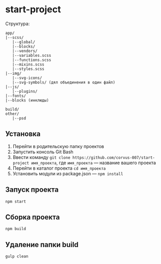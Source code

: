 # start-project
Структура:
```
app/
|--scss/
   |--global/
   |--blocks/
   |--vendors/
   |--variables.scss
   |--functions.scss
   |--mixins.scss
   |--styles.scss
|--img/
   |--svg-icons/
   |--svg-symbols/ (дял объединения в один файл)
|--js/
   |--plugins/
|--fonts/
|--blocks (инклюды)

build/
other/
   |--psd
```

## Установка
1. Перейти в родительскую папку проектов
2. Запустить консоль Git Bash
3. Ввести команду `git clone https://github.com/corvus-007/start-project имя_проекта`, где `имя_проекта` — название вашего проекта
4. Перейти в каталог проекта `cd имя_проекта`
5. Установить модули из package.json — `npm install`

## Запуск проекта
`npm start`
## Сборка проекта
`npm build`
## Удаление папки build
`gulp clean`
